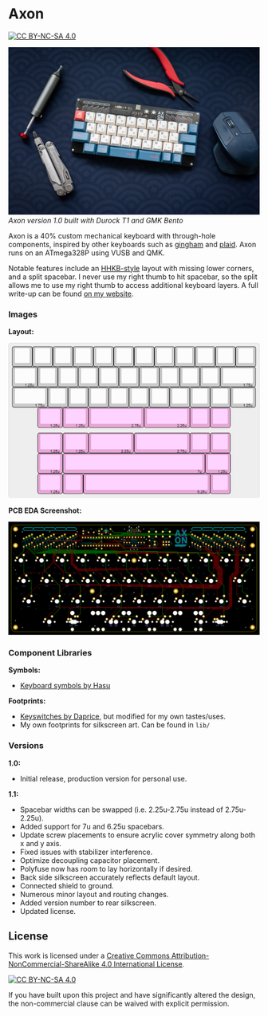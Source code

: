 # Axon
[![CC BY-NC-SA 4.0][cc-by-nc-sa-shield]][cc-by-nc-sa]

![Built Axon](img/axon_built.jpg)
*Axon version 1.0 built with Durock T1 and GMK Bento*

Axon is a 40% custom mechanical keyboard with through-hole components, inspired by other keyboards such as [gingham](https://github.com/yiancar/gingham_pcb) and [plaid](https://github.com/hsgw/plaid). Axon runs on an ATmega328P using VUSB and QMK.

Notable features include an [HHKB-style](https://happyhackingkb.com/) layout with missing lower corners, and a split spacebar. I never use my right thumb to hit spacebar, so the split allows me to use my right thumb to access additional keyboard layers. A full write-up can be found [on my website](https://www.robinliu.me/axon).

### Images

**Layout:**

![Layout](img/axon_layer_base.png)

**PCB EDA Screenshot:**

![PCB EDA Screenshot](img/axon_pcb_eda.png)

### Component Libraries

**Symbols:**
- [Keyboard symbols by Hasu](https://github.com/tmk/kicad_lib_tmk)

**Footprints:**
- [Keyswitches by Daprice](https://github.com/daprice/keyswitches.pretty), but modified for my own tastes/uses.
- My own footprints for silkscreen art. Can be found in `lib/`

### Versions
**1.0:**
- Initial release, production version for personal use.

**1.1:**
- Spacebar widths can be swapped (i.e. 2.25u-2.75u instead of 2.75u-2.25u).
- Added support for 7u and 6.25u spacebars.
- Update screw placements to ensure acrylic cover symmetry along both x and y axis.
- Fixed issues with stabilizer interference.
- Optimize decoupling capacitor placement.
- Polyfuse now has room to lay horizontally if desired.
- Back side silkscreen accurately reflects default layout.
- Connected shield to ground.
- Numerous minor layout and routing changes.
- Added version number to rear silkscreen.
- Updated license.

## License
This work is licensed under a
[Creative Commons Attribution-NonCommercial-ShareAlike 4.0 International License][cc-by-nc-sa].

[![CC BY-NC-SA 4.0][cc-by-nc-sa-image]][cc-by-nc-sa]

[cc-by-nc-sa]: http://creativecommons.org/licenses/by-nc-sa/4.0/
[cc-by-nc-sa-image]: https://licensebuttons.net/l/by-nc-sa/4.0/88x31.png
[cc-by-nc-sa-shield]: https://img.shields.io/badge/License-CC%20BY--NC--SA%204.0-lightgrey.svg

If you have built upon this project and have significantly altered the design, the non-commercial clause can be waived with explicit permission.

